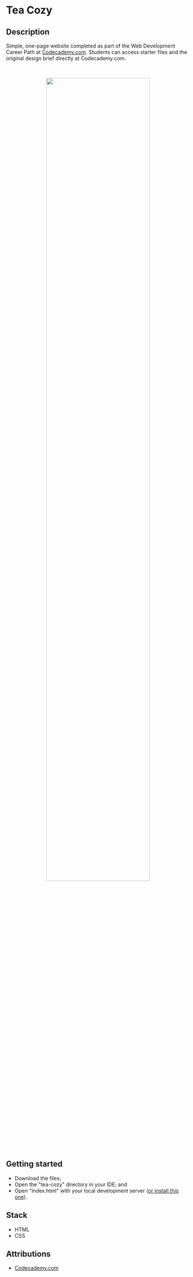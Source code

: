 # Tea Cozy

## Description
Simple, one-page website completed as part of the Web Development Career Path at [Codecademy.com](https://www.codecademy.com/catalog). Students can access starter files and the original design brief directly at Codecademy.com.

<br />
<p align="center">
  <img src="https://github.com/chrisandrew-dev/tea-cozy/blob/main/demo.gif" width="75%" />
</p>

## Getting started
 * Download the files; 
 * Open the "tea-cozy" directory in your IDE; and
 * Open "index.html" with your local development server ([or install this one](https://marketplace.visualstudio.com/items?itemName=ritwickdey.LiveServer)).

## Stack
* HTML
* CSS

## Attributions
* [Codecademy.com](https://www.codecademy.com)
